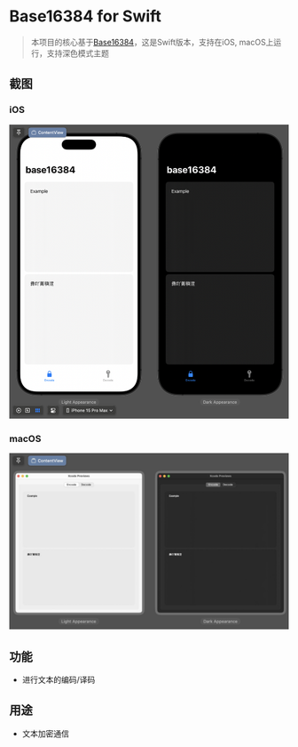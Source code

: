 # Base16384 for Swift
> 本项目的核心基于[Base16384](https://github.com/fumiama/base16384)，这是Swift版本，支持在iOS, macOS上运行，支持深色模式主题

## 截图
### iOS
![iOS](/screenshots/ios.png)
### macOS
![iOS](/screenshots/mac.png)

## 功能
- 进行文本的编码/译码
<!-- - 从系统文件管理器选择任意二进制文件进行编码/译码 -->
## 用途
- 文本加密通信
<!-- - 汉字文本压缩 -->
<!-- - 二进制文件的文本化传输 -->
